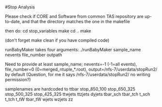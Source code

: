 #Stop Analysis

Please check if CORE and Software from common TAS repository are up-to-date,
and that the directory matches the one in the makefile

then do:
cd stop_variables
make
cd ..
make

(don't forget make clean if you have compiled code)

runBabyMaker takes four arguments: ./runBabyMaker sample_name nevents file_number outpath

Need to provide at least sample_name; nevents=-1 (-1=all events), file_number=0 (0=merged_ntuple_*.root), output=/nfs-7/userdata/stopRun2/  by default
(Question, for me it says /nfs-7/userdata/stopRun2/ no writing permission?)

samplenames are hardcoded to
ttbar
stop_850_100
stop_650_325
stop_500_325
stop_425_325
ttwjets
ttzjets
dyjets
tbar_sch
tbar_tch
t_sch
t_tch
t_tW
tbar_tW
wjets
wzjets
zz